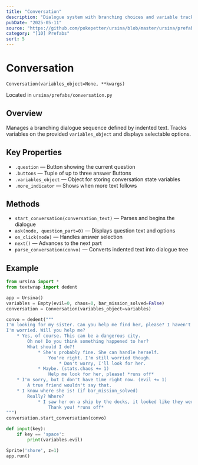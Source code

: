 ```yaml
---
title: "Conversation"
description: "Dialogue system with branching choices and variable tracking."
pubDate: "2025-05-11"
source: "https://github.com/pokepetter/ursina/blob/master/ursina/prefabs/conversation.py"
category: "[10] Prefabs"
sort: 5
---
```


# Conversation

`Conversation(variables_object=None, **kwargs)`

Located in `ursina/prefabs/conversation.py`

## Overview

Manages a branching dialogue sequence defined by indented text. Tracks variables on the provided `variables_object` and displays selectable options.

## Key Properties

- `.question` — Button showing the current question  
- `.buttons` — Tuple of up to three answer Buttons  
- `.variables_object` — Object for storing conversation state variables  
- `.more_indicator` — Shows when more text follows  

## Methods

- `start_conversation(conversation_text)` — Parses and begins the dialogue  
- `ask(node, question_part=0)` — Displays question text and options  
- `on_click(node)` — Handles answer selection  
- `next()` — Advances to the next part  
- `parse_conversation(convo)` — Converts indented text into dialogue tree  

## Example

```python
from ursina import *
from textwrap import dedent

app = Ursina()
variables = Empty(evil=0, chaos=0, bar_mission_solved=False)
conversation = Conversation(variables_object=variables)

convo = dedent("""
I'm looking for my sister. Can you help me find her, please? I haven't seen her in days! Who knows what could've happened!?
I'm worried. Will you help me?
    * Yes, of course. This can be a dangerous city.
        Oh no! Do you think something happened to her?
        What should I do?!
            * She's probably fine. She can handle herself.
                You're right. I'm still worried though.
                    * Don't worry, I'll look for her.
            * Maybe. (stats.chaos += 1)
                Help me look for her, please! *runs off*
    * I'm sorry, but I don't have time right now. (evil += 1)
        A true friend wouldn't say that.
    * I know where she is! (if bar_mission_solved)
        Really? Where?
            * I saw her on a ship by the docks, it looked like they were ready to set off.
                Thank you! *runs off*
""")
conversation.start_conversation(convo)

def input(key):
    if key == 'space':
        print(variables.evil)

Sprite('shore', z=1)
app.run()
```